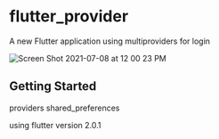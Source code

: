 # flutter_provider

A new Flutter application using multiproviders for login 

![Screen Shot 2021-07-08 at 12 00 23 PM](https://user-images.githubusercontent.com/44275924/124903332-274fa280-dfe4-11eb-9af0-0b976fe80c7b.png)


## Getting Started
providers
shared_preferences


using flutter version 2.0.1
